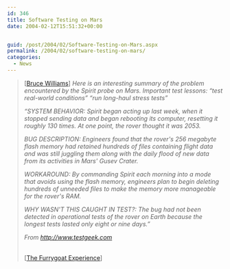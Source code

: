 ```yaml
---
id: 346
title: Software Testing on Mars
date: 2004-02-12T15:51:32+00:00


guid: /post/2004/02/Software-Testing-on-Mars.aspx
permalink: /2004/02/software-testing-on-mars/
categories:
  - News
---
```

<body xmlns="http://www.w3.org/1999/xhtml">
    <div class="Section1">
        <blockquote style='margin-top:5.0pt;margin-bottom:5.0pt'> 
        <p>
            [<a href="http://blogs.msdn.com/bwill/archive/2004/02/10/70451.aspx" title="http://blogs.msdn.com/bwill/archive/2004/02/10/70451.aspx">Bruce
            Williams</a>] <i><span style='font-style:italic'>Here is an interesting summary of
            the problem encountered by the Spirit probe on Mars. Important test lessons: &ldquo;test
            real-world conditions&rdquo; &ldquo;run long-haul stress tests&rdquo;</span></i>
        </p>
        <p>
            <i><span style='; font-style:italic'>&ldquo;SYSTEM BEHAVIOR: Spirit began acting up
            last week, when it stopped sending data and began rebooting its computer, resetting
            it roughly 130 times. At one point, the rover thought it was 2053.</span></i>
        </p>
        <p>
            <i><span style='; font-style:italic'>BUG DESCRIPTION: Engineers found that the rover's
            256 megabyte flash memory had retained hundreds of files containing flight data and
            was still juggling them along with the daily flood of new data from its activities
            in Mars' Gusev Crater.</span></i>
        </p>
        <p>
            <i><span style='; font-style:italic'>WORKAROUND: By commanding Spirit each morning
            into a mode that avoids using the flash memory, engineers plan to begin deleting hundreds
            of unneeded files to make the memory more manageable for the rover's RAM.</span></i>
        </p>
        <p>
            <i><span style='; font-style:italic'>WHY WASN'T THIS CAUGHT IN TEST?: The bug had
            not been detected in operational tests of the rover on Earth because the longest tests
            lasted only eight or nine days.&rdquo;</span></i>
        </p>
        <p>
            <i><span style='; font-style:italic'>From <a href="http://www.testgeek.com" title="http://www.testgeek.com">http://www.testgeek.com</a></span></i>
        </p>
        <p class="MsoNormal">
            <br />
            [<a href="http://www.furrygoat.com/archives/000890.html">The Furrygoat Experience</a>]
        </p>
        </blockquote>
    </div>
</body>